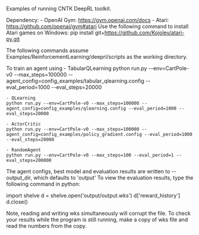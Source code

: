Examples of running CNTK DeepRL toolkit.

Dependency:
    - OpenAI Gym: https://gym.openai.com/docs
    - Atari: https://github.com/openai/gym#atari
             Use the following command to install Atari games on Windows:
                pip install git+https://github.com/Kojoley/atari-py.git

The following commands assume Examples/ReinforcementLearning/deeprl/scripts as the working directory.

To train an agent using
    - TabularQLearning
    python run.py --env=CartPole-v0 --max_steps=100000 --agent_config=config_examples/tabular_qlearning.config --eval_period=1000 --eval_steps=20000

    - QLearning
    python run.py --env=CartPole-v0 --max_steps=100000 --agent_config=config_examples/qlearning.config --eval_period=1000 --eval_steps=20000

    - ActorCritic
    python run.py --env=CartPole-v0 --max_steps=100000 --agent_config=config_examples/policy_gradient.config --eval_period=1000 --eval_steps=20000

    - RandomAgent
    python run.py --env=CartPole-v0 --max_steps=100 --eval_period=1 --eval_steps=200000

The agent configs, best model and evaluation results are written to --output_dir, which defaults to 'output'
To view the evaluation results, type the following command in python:

import shelve
d = shelve.open('output/output.wks')
d['reward_history']
d.close()

Note, reading and writing wks simultaneously will corrupt the file. To
check your results while the program is still running, make a copy of wks file
and read the numbers from the copy.
